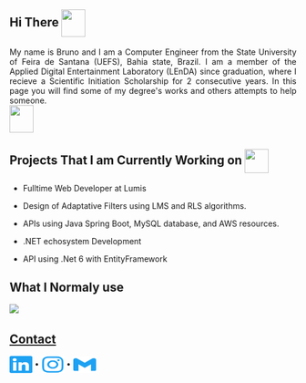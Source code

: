 ## Hi There <img align="center" height="48" width="42" src="https://media.tenor.com/images/9c161996e5a48f365999e2ba649cedc7/tenor.gif">

<p align="justify"> My name is Bruno and I am a Computer Engineer from the State University of Feira de Santana (UEFS), Bahia state, Brazil.
I am a member of the Applied Digital Entertainment Laboratory (LEnDA) since graduation, where I recieve a Scientific Initiation Scholarship for 2 consecutive years.
In this page you will find some of my degree's works and others attempts to help someone. <br><img align="center" height="48" width="42" src="https://media.tenor.com/images/d66b0a462130cfd0bf63f03f77e41ac4/tenor.gif"></p>

## Projects That I am Currently Working on <img align="center" height="42" width="42" src="https://media.tenor.com/images/20be3abd731fe52f8b74480e6b404053/tenor.gif">

- <p>Fulltime Web Developer at Lumis</p>
- <p>Design of Adaptative Filters using LMS and RLS algorithms.</p>
- <p>APIs using Java Spring Boot, MySQL database, and AWS resources.</p>
- <p>.NET echosystem Development </p>
- <p>API using .Net 6 with EntityFramework</p>

## What I Normaly use
<a href="https://github.com/brunoclaudino">
    <img height="180em"src="https://github-readme-stats-eight-theta.vercel.app/api/top-langs/?username=brunoclaudino&layout=compact&langs_count=8&custom_title=Programming%20Languages&title_color=8E72DC&hide_title=true">

## Contact
<p align="left">
<a href="https://www.linkedin.com/in/brunoclaudino/" target="blank"><img style="background-color: #abc" align="center" src="https://github.com/brunoclaudino/brunoclaudino/blob/3c110bc450538b61248dbd1554b19fbe5be1341b/icons/linkedin.svg" height="30" width="40" /></a>
  &bull;
<a href="https://www.instagram.com/brclaudino/" target="blank"><img align="center" src="https://github.com/brunoclaudino/brunoclaudino/blob/818f803865f4718f030cdeb253fb702212da594e/icons/instagram.svg" height="30" width="40" /></a>
  &bull;
<a href="mailto:brunoclaudinomatias@gmail.com" target="blank"><img align="center" src="https://github.com/brunoclaudino/brunoclaudino/blob/d5913c2b2212387f5e7d2e52b968d0bc7709741a/icons/gmail.svg" alt="brunoclaudinomatias@gmail.com" height="30" width="40" /></a>
</p>

<!--
**brunoclaudino/brunoclaudino** is a ✨ _special_ ✨ repository because its `README.md` (this file) appears on your GitHub profile.

Here are some ideas to get you started:

- 🔭 I’m currently working on ...
- 🌱 I’m currently learning ...
- 👯 I’m looking to collaborate on ...
- 🤔 I’m looking for help with ...
- 💬 Ask me about ...
- 📫 How to reach me: ...
- 😄 Pronouns: ...
- ⚡ Fun fact: ...
-->
